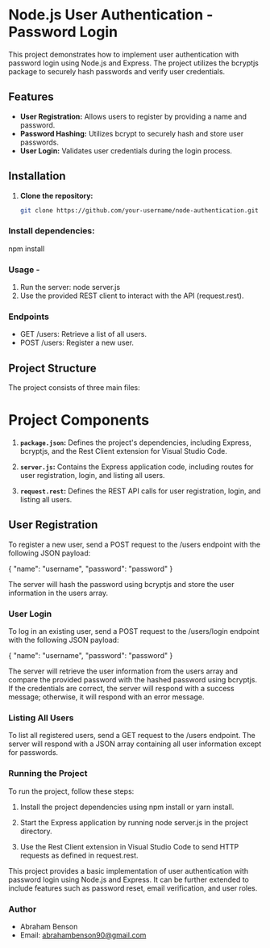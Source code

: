 # Node.js User Authentication - Password Login
This project demonstrates how to implement user authentication with password login using Node.js and Express. The project utilizes the bcryptjs package to securely hash passwords and verify user credentials.

## Features

- **User Registration:** Allows users to register by providing a name and password.
- **Password Hashing:** Utilizes bcrypt to securely hash and store user passwords.
- **User Login:** Validates user credentials during the login process.

## Installation

1. **Clone the repository:**

   ```bash
   git clone https://github.com/your-username/node-authentication.git

### Install dependencies:
npm install

### Usage - 
1. Run the server:
node server.js
2. Use the provided REST client to interact with the API (request.rest).

### Endpoints
- GET /users: Retrieve a list of all users.
- POST /users: Register a new user.

## Project Structure
The project consists of three main files:
# Project Components

1. **`package.json`:** Defines the project's dependencies, including Express, bcryptjs, and the Rest Client extension for Visual Studio Code.

2. **`server.js`:** Contains the Express application code, including routes for user registration, login, and listing all users.

3. **`request.rest`:** Defines the REST API calls for user registration, login, and listing all users.

## User Registration
To register a new user, send a POST request to the /users endpoint with the following JSON payload:

{
  "name": "username",
  "password": "password"
}

The server will hash the password using bcryptjs and store the user information in the users array.

### User Login
To log in an existing user, send a POST request to the /users/login endpoint with the following JSON payload:

{
  "name": "username",
  "password": "password"
}

The server will retrieve the user information from the users array and compare the provided password with the hashed password using bcryptjs. If the credentials are correct, the server will respond with a success message; otherwise, it will respond with an error message.

### Listing All Users
To list all registered users, send a GET request to the /users endpoint. The server will respond with a JSON array containing all user information except for passwords.

### Running the Project
To run the project, follow these steps:

1. Install the project dependencies using npm install or yarn install.

2. Start the Express application by running node server.js in the project directory.

3. Use the Rest Client extension in Visual Studio Code to send HTTP requests as defined in request.rest.

This project provides a basic implementation of user authentication with password login using Node.js and Express. It can be further extended to include features such as password reset, email verification, and user roles.

### **Author**
- Abraham Benson
 - Email: abrahambenson90@gmail.com

